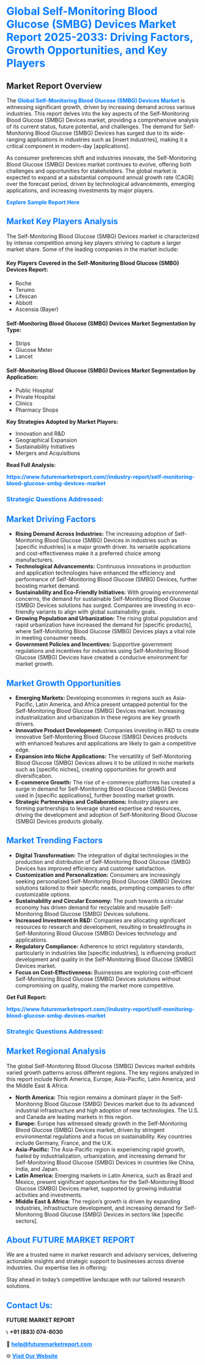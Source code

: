 <h1 style="color: #007BFF;">Global Self-Monitoring Blood Glucose (SMBG) Devices Market Report 2025-2033: Driving Factors, Growth Opportunities, and Key Players</h1>

<section id="overview">
<h2>Market Report Overview</h2>
<p>The <a href="https://www.futuremarketreport.com//industry-report/self-monitoring-blood-glucose-smbg-devices-market" style="color: #007BFF; text-decoration: none;"><strong>Global Self-Monitoring Blood Glucose (SMBG) Devices Market</strong></a> is witnessing significant growth, driven by increasing demand across various industries. This report delves into the key aspects of the Self-Monitoring Blood Glucose (SMBG) Devices market, providing a comprehensive analysis of its current status, future potential, and challenges. The demand for Self-Monitoring Blood Glucose (SMBG) Devices has surged due to its wide-ranging applications in industries such as [insert industries], making it a critical component in modern-day [applications].</p>
<p>As consumer preferences shift and industries innovate, the Self-Monitoring Blood Glucose (SMBG) Devices market continues to evolve, offering both challenges and opportunities for stakeholders. The global market is expected to expand at a substantial compound annual growth rate (CAGR) over the forecast period, driven by technological advancements, emerging applications, and increasing investments by major players.</p>
</section>

<section id="overview">
<p><a href="https://www.futuremarketreport.com//request-sample/reportId=80176" style="color: #007BFF; text-decoration: none;"><strong>Explore Sample Report Here</strong></a></p>
</section>

<section id="key-players">
<h2 style="color: #007BFF;">Market Key Players Analysis</h2>
<p>The Self-Monitoring Blood Glucose (SMBG) Devices market is characterized by intense competition among key players striving to capture a larger market share. Some of the leading companies in the market include:</p>
<h4>Key Players Covered in the Self-Monitoring Blood Glucose (SMBG) Devices Report:</h4>
<ul><li>Roche</li><li>Terumo</li><li>Lifescan</li><li>Abbott</li><li>Ascensia (Bayer)</li></ul>
<h4>Self-Monitoring Blood Glucose (SMBG) Devices Market Segmentation by Type:</h4>
<ul><li>Strips</li><li>Glucose Meter</li><li>Lancet</li></ul>

<h4>Self-Monitoring Blood Glucose (SMBG) Devices Market Segmentation by Application:</h4>
<ul><li>Public Hospital</li><li>Private Hospital</li><li>Clinics</li><li>Pharmacy Shops</li></ul>
<p><strong>Key Strategies Adopted by Market Players:</strong></p>
<ul>
<li>Innovation and R&D</li>
<li>Geographical Expansion</li>
<li>Sustainability Initiatives</li>
<li>Mergers and Acquisitions</li>
</ul>
</section>

<section>
<p><strong>Read Full Analysis: </strong></p><a href="https://www.futuremarketreport.com//industry-report/self-monitoring-blood-glucose-smbg-devices-market" style="color: #007BFF; text-decoration: none;"><strong>https://www.futuremarketreport.com//industry-report/self-monitoring-blood-glucose-smbg-devices-market</strong></a>
<h3 style="color: #007BFF;">Strategic Questions Addressed:</h3>
</section>

<section id="driving-factors">
<h2 style="color: #007BFF;">Market Driving Factors</h2>
<ul>
<li><strong>Rising Demand Across Industries:</strong> The increasing adoption of Self-Monitoring Blood Glucose (SMBG) Devices in industries such as [specific industries] is a major growth driver. Its versatile applications and cost-effectiveness make it a preferred choice among manufacturers.</li>
<li><strong>Technological Advancements:</strong> Continuous innovations in production and application technologies have enhanced the efficiency and performance of Self-Monitoring Blood Glucose (SMBG) Devices, further boosting market demand.</li>
<li><strong>Sustainability and Eco-Friendly Initiatives:</strong> With growing environmental concerns, the demand for sustainable Self-Monitoring Blood Glucose (SMBG) Devices solutions has surged. Companies are investing in eco-friendly variants to align with global sustainability goals.</li>
<li><strong>Growing Population and Urbanization:</strong> The rising global population and rapid urbanization have increased the demand for [specific products], where Self-Monitoring Blood Glucose (SMBG) Devices plays a vital role in meeting consumer needs.</li>
<li><strong>Government Policies and Incentives:</strong> Supportive government regulations and incentives for industries using Self-Monitoring Blood Glucose (SMBG) Devices have created a conducive environment for market growth.</li>
</ul>
</section>

<section id="growth-opportunities">
<h2 style="color: #007BFF;">Market Growth Opportunities</h2>
<ul>
<li><strong>Emerging Markets:</strong> Developing economies in regions such as Asia-Pacific, Latin America, and Africa present untapped potential for the Self-Monitoring Blood Glucose (SMBG) Devices market. Increasing industrialization and urbanization in these regions are key growth drivers.</li>
<li><strong>Innovative Product Development:</strong> Companies investing in R&D to create innovative Self-Monitoring Blood Glucose (SMBG) Devices products with enhanced features and applications are likely to gain a competitive edge.</li>
<li><strong>Expansion into Niche Applications:</strong> The versatility of Self-Monitoring Blood Glucose (SMBG) Devices allows it to be utilized in niche markets such as [specific niches], creating opportunities for growth and diversification.</li>
<li><strong>E-commerce Growth:</strong> The rise of e-commerce platforms has created a surge in demand for Self-Monitoring Blood Glucose (SMBG) Devices used in [specific applications], further boosting market growth.</li>
<li><strong>Strategic Partnerships and Collaborations:</strong> Industry players are forming partnerships to leverage shared expertise and resources, driving the development and adoption of Self-Monitoring Blood Glucose (SMBG) Devices products globally.</li>
</ul>
</section>

<section id="trending-factors">
<h2 style="color: #007BFF;">Market Trending Factors</h2>
<ul>
<li><strong>Digital Transformation:</strong> The integration of digital technologies in the production and distribution of Self-Monitoring Blood Glucose (SMBG) Devices has improved efficiency and customer satisfaction.</li>
<li><strong>Customization and Personalization:</strong> Consumers are increasingly seeking personalized Self-Monitoring Blood Glucose (SMBG) Devices solutions tailored to their specific needs, prompting companies to offer customizable options.</li>
<li><strong>Sustainability and Circular Economy:</strong> The push towards a circular economy has driven demand for recyclable and reusable Self-Monitoring Blood Glucose (SMBG) Devices solutions.</li>
<li><strong>Increased Investment in R&D:</strong> Companies are allocating significant resources to research and development, resulting in breakthroughs in Self-Monitoring Blood Glucose (SMBG) Devices technology and applications.</li>
<li><strong>Regulatory Compliance:</strong> Adherence to strict regulatory standards, particularly in industries like [specific industries], is influencing product development and quality in the Self-Monitoring Blood Glucose (SMBG) Devices market.</li>
<li><strong>Focus on Cost-Effectiveness:</strong> Businesses are exploring cost-efficient Self-Monitoring Blood Glucose (SMBG) Devices solutions without compromising on quality, making the market more competitive.</li>
</ul>
</section>

<section>
<p><strong>Get Full Report: </strong></p><a href="https://www.futuremarketreport.com//industry-report/self-monitoring-blood-glucose-smbg-devices-market" style="color: #007BFF; text-decoration: none;"><strong>https://www.futuremarketreport.com//industry-report/self-monitoring-blood-glucose-smbg-devices-market</strong></a>
<h3 style="color: #007BFF;">Strategic Questions Addressed:</h3>
</section>


<section id="regional-analysis">
<h2 style="color: #007BFF;">Market Regional Analysis</h2>
<p>The global Self-Monitoring Blood Glucose (SMBG) Devices market exhibits varied growth patterns across different regions. The key regions analyzed in this report include North America, Europe, Asia-Pacific, Latin America, and the Middle East & Africa:</p>
<ul>
<li><strong>North America:</strong> This region remains a dominant player in the Self-Monitoring Blood Glucose (SMBG) Devices market due to its advanced industrial infrastructure and high adoption of new technologies. The U.S. and Canada are leading markets in this region.</li>
<li><strong>Europe:</strong> Europe has witnessed steady growth in the Self-Monitoring Blood Glucose (SMBG) Devices market, driven by stringent environmental regulations and a focus on sustainability. Key countries include Germany, France, and the U.K.</li>
<li><strong>Asia-Pacific:</strong> The Asia-Pacific region is experiencing rapid growth, fueled by industrialization, urbanization, and increasing demand for Self-Monitoring Blood Glucose (SMBG) Devices in countries like China, India, and Japan.</li>
<li><strong>Latin America:</strong> Emerging markets in Latin America, such as Brazil and Mexico, present significant opportunities for the Self-Monitoring Blood Glucose (SMBG) Devices market, supported by growing industrial activities and investments.</li>
<li><strong>Middle East & Africa:</strong> The region’s growth is driven by expanding industries, infrastructure development, and increasing demand for Self-Monitoring Blood Glucose (SMBG) Devices in sectors like [specific sectors].</li>
</ul>
</section>

<footer>
<h2 style="color: #007BFF;">About FUTURE MARKET REPORT</h2>
<p>We are a trusted name in market research and advisory services, delivering actionable insights and strategic support to businesses across diverse industries. Our expertise lies in offering:</p>

<p>Stay ahead in today’s competitive landscape with our tailored research solutions.</p>

<h2 style="color: #007BFF;">Contact Us:</h2>
<p><strong>FUTURE MARKET REPORT</strong></p>
<p>📞 <strong>+91 (883) 074-8030</strong></p>
<p>📧 <strong><a href="mailto:help@futuremarketreport.com" style="color: #007BFF;">help@futuremarketreport.com</a></strong></p>
<p>🌐 <strong><a href="https://www.futuremarketreport.com/" style="color: #007BFF;">Visit Our Website</a></strong></p>
</footer>